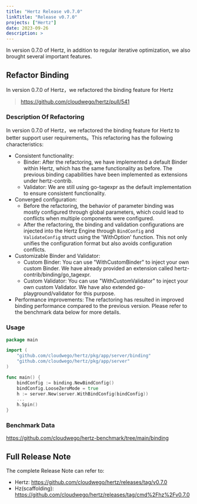 ```yaml
---
title: "Hertz Release v0.7.0"
linkTitle: "Release v0.7.0"
projects: ["Hertz"]
date: 2023-09-26
description: >
---
```


In version 0.7.0 of Hertz, in addition to regular iterative optimization, we also brought several important features.

## Refactor Binding

In version 0.7.0 of Hertz，we refactored the binding feature for Hertz

> https://github.com/cloudwego/hertz/pull/541

### Description Of Refactoring

In version 0.7.0 of Hertz，we refactored the binding feature for Hertz to better support user requirements。This refactoring has the following characteristics:

- Consistent functionality:
  - Binder: After the refactoring, we have implemented a default Binder within Hertz, which has the same functionality as before. The previous binding capabilities have been implemented as extensions under hertz-contrib.
  - Validator: We are still using go-tagexpr as the default implementation to ensure consistent functionality.
- Converged configuration:
  - Before the refactoring, the behavior of parameter binding was mostly configured through global parameters, which could lead to conflicts when multiple components were configured.
  - After the refactoring, the binding and validation configurations are injected into the Hertz Engine through `BindConfig` and `ValidateConfig` struct using the 'WithOption' function. This not only unifies the configuration format but also avoids configuration conflicts.
- Customizable Binder and Validator:
  - Custom Binder: You can use "WithCustomBinder" to inject your own custom Binder. We have already provided an extension called hertz-contrib/binding/go_tagexpr.
  - Custom Validator: You can use "WithCustomValidator" to inject your own custom Validator. We have also extended go-playground/validator for this purpose.
- Performance improvements: The refactoring has resulted in improved binding performance compared to the previous version. Please refer to the benchmark data below for more details.

### Usage

```go
package main

import (
    "github.com/cloudwego/hertz/pkg/app/server/binding"
    "github.com/cloudwego/hertz/pkg/app/server"
)

func main() {
    bindConfig := binding.NewBindConfig()
    bindConfig.LooseZeroMode = true
    h := server.New(server.WithBindConfig(bindConfig))
    ...
    h.Spin()
}
```

### Benchmark Data

https://github.com/cloudwego/hertz-benchmark/tree/main/binding

## Full Release Note

The complete Release Note can refer to:

- Hertz: https://github.com/cloudwego/hertz/releases/tag/v0.7.0
- Hz(scaffolding): https://github.com/cloudwego/hertz/releases/tag/cmd%2Fhz%2Fv0.7.0
